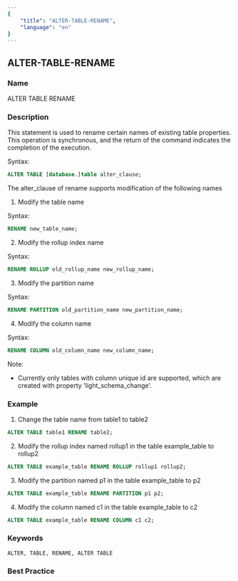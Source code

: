```yaml
---
{
    "title": "ALTER-TABLE-RENAME",
    "language": "en"
}
---
```


## ALTER-TABLE-RENAME

### Name

ALTER TABLE RENAME

### Description

This statement is used to rename certain names of existing table properties. This operation is synchronous, and the return of the command indicates the completion of the execution.

Syntax:

```sql
ALTER TABLE [database.]table alter_clause;
```

The alter_clause of rename supports modification of the following names

1. Modify the table name

Syntax:

```sql
RENAME new_table_name;
```

2. Modify the rollup index name

 Syntax:

```sql
RENAME ROLLUP old_rollup_name new_rollup_name;
```

3. Modify the partition name

Syntax:

```sql
RENAME PARTITION old_partition_name new_partition_name;
```

4. Modify the column name

Syntax:

```sql
RENAME COLUMN old_column_name new_column_name;
```

Note:
- Currently only tables with column unique id are supported, which are created with property 'light_schema_change'.


### Example

1. Change the table name from table1 to table2

```sql
ALTER TABLE table1 RENAME table2;
```

2. Modify the rollup index named rollup1 in the table example_table to rollup2

```sql
ALTER TABLE example_table RENAME ROLLUP rollup1 rollup2;
```

3. Modify the partition named p1 in the table example_table to p2

```sql
ALTER TABLE example_table RENAME PARTITION p1 p2;
```

4. Modify the column named c1 in the table example_table to c2

```sql
ALTER TABLE example_table RENAME COLUMN c1 c2;
```

### Keywords

```text
ALTER, TABLE, RENAME, ALTER TABLE
```

### Best Practice

